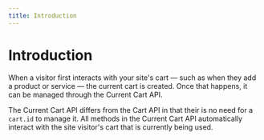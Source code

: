 ```yaml
---
title: Introduction
---
```

# Introduction

When a visitor first interacts with your site's cart — such as when they add a product or service — the current cart is created. Once that happens, it can be managed through the Current Cart API.

The Current Cart API differs from the Cart API in that their is no need for a `cart.id` to manage it. All methods in the Current Cart API automatically interact with the site visitor's cart that is currently being used.